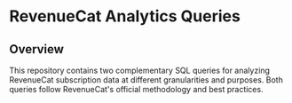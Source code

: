# RevenueCat Analytics Queries

## Overview
This repository contains two complementary SQL queries for analyzing RevenueCat subscription data at different granularities and purposes. Both queries follow RevenueCat's official methodology and best practices.

